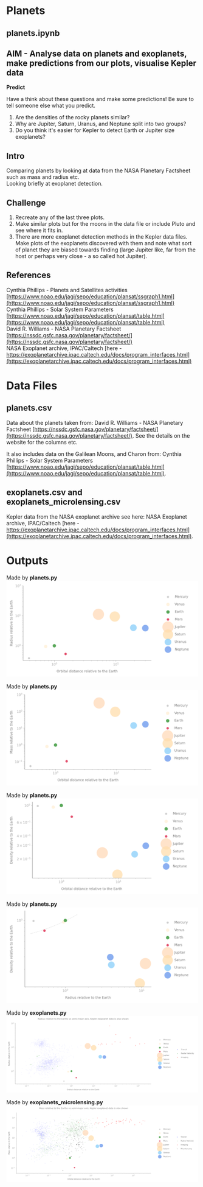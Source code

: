 # Planets

## planets.ipynb
## AIM - Analyse data on planets and exoplanets, make predictions from our plots, visualise Kepler data

**Predict**

Have a think about these questions and make some predictions! Be sure to tell someone else what you predict.

1) Are the densities of the rocky planets similar?  
2) Why are Jupiter, Saturn, Uranus, and Neptune split into two groups?  
3) Do you think it's easier for Kepler to detect Earth or Jupiter size exoplanets?

## Intro

Comparing planets by looking at data from the NASA Planetary Factsheet such as mass and radius etc.  
Looking briefly at exoplanet detection.

## Challenge

1) Recreate any of the last three plots.  
2) Make similar plots but for the moons in the data file or include Pluto and see where it fits in.  
3) There are more exoplanet detection methods in the Kepler data files. Make plots of the exoplanets discovered with them and note what sort of planet they are biased towards finding (large Jupiter like, far from the host or perhaps very close - a so called hot Jupiter).

## References

Cynthia Phillips - Planets and Satellites activities [https://www.noao.edu/jagi/sepo/education/plansat/ssgraph1.html](https://www.noao.edu/jagi/sepo/education/plansat/ssgraph1.html)    
Cynthia Phillips - Solar System Parameters [https://www.noao.edu/jagi/sepo/education/plansat/table.html](https://www.noao.edu/jagi/sepo/education/plansat/table.html)    
David R. Williams - NASA Planetary Factsheet [https://nssdc.gsfc.nasa.gov/planetary/factsheet/](https://nssdc.gsfc.nasa.gov/planetary/factsheet/)    
NASA Exoplanet archive, IPAC/Caltech [here - https://exoplanetarchive.ipac.caltech.edu/docs/program_interfaces.html](https://exoplanetarchive.ipac.caltech.edu/docs/program_interfaces.html)

# Data Files

## planets.csv

Data about the planets taken from: David R. Williams - NASA Planetary Factsheet [https://nssdc.gsfc.nasa.gov/planetary/factsheet/](https://nssdc.gsfc.nasa.gov/planetary/factsheet/). See the details on the website for the columns etc.

It also includes data on the Galilean Moons, and Charon from: Cynthia Phillips - Solar System Parameters [https://www.noao.edu/jagi/sepo/education/plansat/table.html](https://www.noao.edu/jagi/sepo/education/plansat/table.html).

## exoplanets.csv and exoplanets_microlensing.csv

Kepler data from the NASA exoplanet archive see here: NASA Exoplanet archive, IPAC/Caltech [here - https://exoplanetarchive.ipac.caltech.edu/docs/program_interfaces.html](https://exoplanetarchive.ipac.caltech.edu/docs/program_interfaces.html).

# Outputs

Made by **planets.py**
![AstroWelcome](radius_vs_distance_planets.png)

Made by **planets.py**
![AstroWelcome](mass_vs_distance_planets.png)

Made by **planets.py**
![AstroWelcome](density_vs_distance_planets.png)

Made by **planets.py**
![AstroWelcome](density_vs_radius_planets.png)

Made by **exoplanets.py**
![AstroWelcome](radius_vs_distance_exoplanets.png)

Made by **exoplanets_microlensing.py**
![AstroWelcome](mass_vs_distance_exoplanets.png)